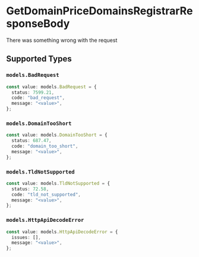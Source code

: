 # GetDomainPriceDomainsRegistrarResponseBody

There was something wrong with the request


## Supported Types

### `models.BadRequest`

```typescript
const value: models.BadRequest = {
  status: 7599.21,
  code: "bad_request",
  message: "<value>",
};
```

### `models.DomainTooShort`

```typescript
const value: models.DomainTooShort = {
  status: 687.47,
  code: "domain_too_short",
  message: "<value>",
};
```

### `models.TldNotSupported`

```typescript
const value: models.TldNotSupported = {
  status: 72.58,
  code: "tld_not_supported",
  message: "<value>",
};
```

### `models.HttpApiDecodeError`

```typescript
const value: models.HttpApiDecodeError = {
  issues: [],
  message: "<value>",
};
```

